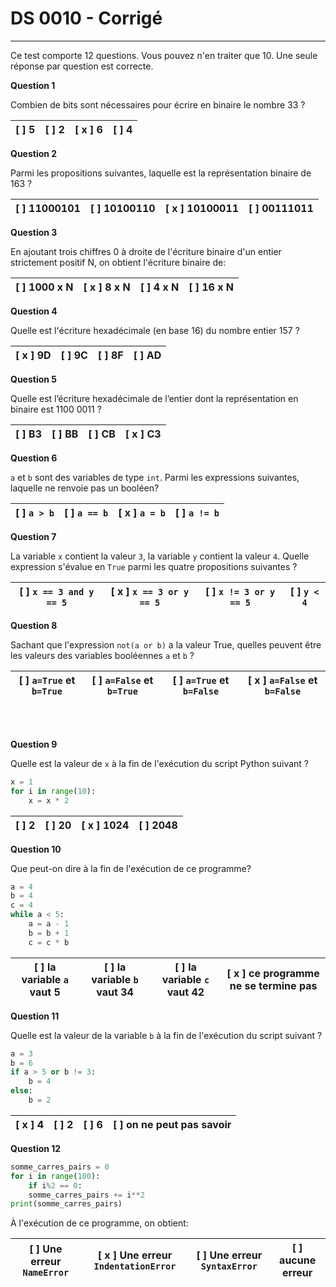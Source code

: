 # DS 0010 - Corrigé

<!-- # Première NSI - Groupe 1 - DS 0010 - Corrigé -->

<!-- **Nom Prénom:** -->

---


Ce test comporte 12 questions. Vous pouvez n'en traiter que 10. Une seule réponse par question est correcte.


**Question 1**

Combien de bits sont nécessaires pour écrire en binaire le nombre 33 ?


|[ ] 5 |  [ ] 2 | [ x ] 6 | [ ] 4 |
|:-:|:-:|:-:|:-:|


**Question 2**

Parmi les propositions suivantes, laquelle est la représentation binaire de 163 ?

|[ ] 11000101 | [ ] 10100110 | [ x ] 10100011 | [ ] 00111011 |
|:-:|:-:|:-:|:-:|


**Question 3**

En ajoutant trois chiffres 0 à droite de l'écriture binaire d'un entier strictement positif N, on obtient l'écriture binaire de:

| [ ] 1000 x N | [ x ] 8 x N  | [ ] 4 x N | [ ] 16 x N |
|:-:|:-:|:-:|:-:|

**Question 4**

Quelle est l'écriture hexadécimale (en base 16) du nombre entier 157 ?

| [ x ] 9D | [ ] 9C | [ ] 8F | [ ] AD | 
|:-:|:-:|:-:|:-:|

**Question 5**

Quelle est l’écriture hexadécimale de l’entier dont la représentation en binaire est 1100 0011 ?

| [ ] B3 | [ ] BB | [ ] CB | [ x ] C3 | 
|:-:|:-:|:-:|:-:|

**Question 6**

`a` et `b` sont des variables de type `int`. Parmi les expressions suivantes, laquelle ne renvoie pas un booléen?

| [ ] `a > b` | [ ] `a == b` | [ x ] `a = b` | [ ] `a != b` | 
|:-:|:-:|:-:|:-:|

**Question 7**

La variable `x` contient la valeur `3`, la variable `y` contient la valeur `4`. Quelle expression s'évalue en `True` parmi les quatre propositions suivantes ?

| [ ] `x == 3 and y == 5` | [ x ] `x == 3 or y == 5` | [ ] `x != 3 or y == 5` | [ ] `y < 4` | 
|:-:|:-:|:-:|:-:|

**Question 8**

Sachant que l'expression `not(a or b)` a la valeur True, quelles peuvent être les valeurs des variables booléennes `a` et `b` ?

| [ ] `a=True` et `b=True` | [ ] `a=False` et `b=True` | [ ] `a=True` et `b=False` | [ x ] `a=False` et `b=False` | 
|:-:|:-:|:-:|:-:|

<br>
<br>

**Question 9**

Quelle est la valeur de `x` à la fin de l'exécution du script Python suivant ?

```python linenums='1'
x = 1
for i in range(10):
    x = x * 2
```

| [ ] 2 | [ ] 20 | [ x ] 1024 | [ ] 2048 | 
|:-:|:-:|:-:|:-:|

**Question 10**

Que peut-on dire à la fin de l'exécution de ce programme?

```python linenums='1'
a = 4
b = 4
c = 4
while a < 5:
    a = a - 1
    b = b + 1
    c = c * b
```

|[ ] la variable `a` vaut 5 | [ ] la variable `b` vaut 34 | [ ] la variable `c` vaut 42 | [ x ] ce programme ne se termine pas | 
|:-:|:-:|:-:|:-:|

**Question 11**

Quelle est la valeur de la variable `b` à la fin de l'exécution du script suivant ?

```python linenums='1'
a = 3
b = 6
if a > 5 or b != 3:
    b = 4
else:
    b = 2
```

| [ x ] 4 | [ ] 2 | [ ] 6 | [ ] on ne peut pas savoir | 
|:-:|:-:|:-:|:-:|

**Question 12**

```python linenums='1'
somme_carres_pairs = 0
for i in range(100):
    if i%2 == 0:
    somme_carres_pairs += i**2
print(somme_carres_pairs)
```

À l'exécution de ce programme, on obtient:

| [ ] Une erreur `NameError` | [ x ] Une erreur `IndentationError` | [ ] Une erreur `SyntaxError` | [ ] aucune erreur | 
|:-:|:-:|:-:|:-:|


